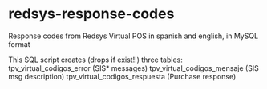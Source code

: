 # redsys-response-codes
Response codes from Redsys Virtual POS in spanish and english, in MySQL format

This SQL script creates (drops if exist!!) three tables:
tpv_virtual_codigos_error (SIS* messages)
tpv_virtual_codigos_mensaje (SIS msg description)
tpv_virtual_codigos_respuesta (Purchase response)
